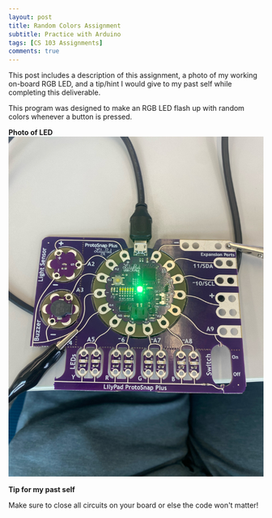 ```yaml
---
layout: post
title: Random Colors Assignment 
subtitle: Practice with Arduino
tags: [CS 103 Assignments]
comments: true
---
```


This post includes a description of this assignment, a photo of my working on-board RGB LED, and a tip/hint I would give to my past self while completing this deliverable. 
 
This program was designed to make an RGB LED flash up with random colors whenever a button is pressed.  


**Photo of LED**
![RGB](https://github.com/iangdp/iangdp.github.io/blob/master/assets/img/IMG_2267.jpeg?raw=true)


**Tip for my past self**

Make sure to close all circuits on your board or else the code won't matter! 



